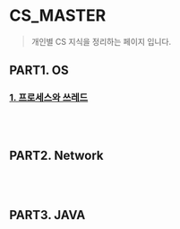 # CS_MASTER

> 개인별 CS 지식을 정리하는 페이지 입니다.

## PART1. OS

### [1. 프로세스와 쓰레드](./OS/ProcessAndThread/README.md)

<br>
<br>

## PART2. Network

<br>
<br>

## PART3. JAVA

<br>
<br>
